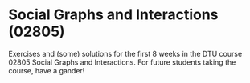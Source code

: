 # Social Graphs and Interactions (02805)

Exercises and (some) solutions for the first 8 weeks in the DTU course 02805 Social Graphs and Interactions. For future students taking the course, have a gander!
